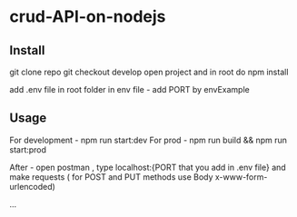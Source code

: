 # crud-API-on-nodejs

## Install

git clone repo
git checkout develop
open project and in root do npm install

add .env file in root folder
in env file - add PORT by envExample

## Usage

For development - npm run start:dev
For prod - npm run build && npm run start:prod

After - open postman , type localhost:{PORT that you add in .env file} and make requests ( for POST and PUT methods use Body x-www-form-urlencoded)

...
